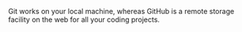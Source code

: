 Git works on your local machine, whereas GitHub is a remote storage facility on the web for all your coding projects. 

